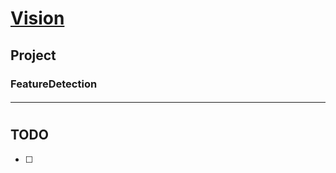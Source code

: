 # [Vision](https://github.com/liuwake/Vision)

## Project

### FeatureDetection

#### 
----
#

##
##



## TODO
- [ ] 